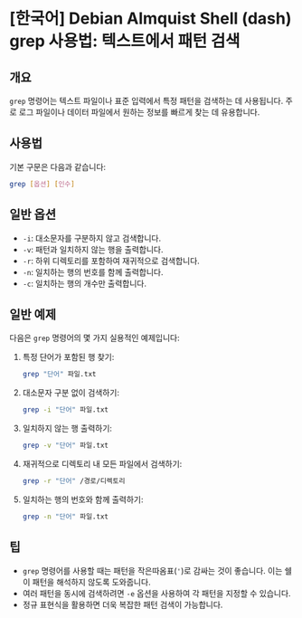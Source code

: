 # [한국어] Debian Almquist Shell (dash) grep 사용법: 텍스트에서 패턴 검색

## 개요
`grep` 명령어는 텍스트 파일이나 표준 입력에서 특정 패턴을 검색하는 데 사용됩니다. 주로 로그 파일이나 데이터 파일에서 원하는 정보를 빠르게 찾는 데 유용합니다.

## 사용법
기본 구문은 다음과 같습니다:

```bash
grep [옵션] [인수]
```

## 일반 옵션
- `-i`: 대소문자를 구분하지 않고 검색합니다.
- `-v`: 패턴과 일치하지 않는 행을 출력합니다.
- `-r`: 하위 디렉토리를 포함하여 재귀적으로 검색합니다.
- `-n`: 일치하는 행의 번호를 함께 출력합니다.
- `-c`: 일치하는 행의 개수만 출력합니다.

## 일반 예제
다음은 `grep` 명령어의 몇 가지 실용적인 예제입니다:

1. 특정 단어가 포함된 행 찾기:
   ```bash
   grep "단어" 파일.txt
   ```

2. 대소문자 구분 없이 검색하기:
   ```bash
   grep -i "단어" 파일.txt
   ```

3. 일치하지 않는 행 출력하기:
   ```bash
   grep -v "단어" 파일.txt
   ```

4. 재귀적으로 디렉토리 내 모든 파일에서 검색하기:
   ```bash
   grep -r "단어" /경로/디렉토리
   ```

5. 일치하는 행의 번호와 함께 출력하기:
   ```bash
   grep -n "단어" 파일.txt
   ```

## 팁
- `grep` 명령어를 사용할 때는 패턴을 작은따옴표(`'`)로 감싸는 것이 좋습니다. 이는 쉘이 패턴을 해석하지 않도록 도와줍니다.
- 여러 패턴을 동시에 검색하려면 `-e` 옵션을 사용하여 각 패턴을 지정할 수 있습니다.
- 정규 표현식을 활용하면 더욱 복잡한 패턴 검색이 가능합니다.